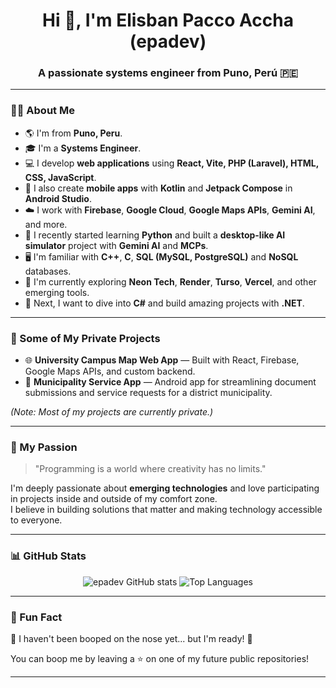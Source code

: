 <h1 align="center">Hi 👋, I'm Elisban Pacco Accha (epadev)</h1>
<h3 align="center">A passionate systems engineer from Puno, Perú 🇵🇪</h3>

---

### 🧑‍💻 About Me
- 🌎 I'm from **Puno, Peru**.
- 🎓 I'm a **Systems Engineer**.
- 💻 I develop **web applications** using **React, Vite, PHP (Laravel), HTML, CSS, JavaScript**.
- 📱 I also create **mobile apps** with **Kotlin** and **Jetpack Compose** in **Android Studio**.
- ☁️ I work with **Firebase**, **Google Cloud**, **Google Maps APIs**, **Gemini AI**, and more.
- 🐍 I recently started learning **Python** and built a **desktop-like AI simulator** project with **Gemini AI** and **MCPs**.
- 🖥️ I'm familiar with **C++**, **C**, **SQL (MySQL, PostgreSQL)** and **NoSQL** databases.
- 🚀 I'm currently exploring **Neon Tech**, **Render**, **Turso**, **Vercel**, and other emerging tools.
- 🌱 Next, I want to dive into **C#** and build amazing projects with **.NET**.

---

### 🚀 Some of My Private Projects
- 🌐 **University Campus Map Web App** — Built with React, Firebase, Google Maps APIs, and custom backend.
- 📲 **Municipality Service App** — Android app for streamlining document submissions and service requests for a district municipality.

*(Note: Most of my projects are currently private.)*

---

### 🎯 My Passion
> "Programming is a world where creativity has no limits."

I'm deeply passionate about **emerging technologies** and love participating in projects inside and outside of my comfort zone.  
I believe in building solutions that matter and making technology accessible to everyone.

---

### 📊 GitHub Stats
<p align="center">
  <img src="https://github-readme-stats.vercel.app/api?username=epadev&show_icons=true&theme=radical" alt="epadev GitHub stats" />
  <img src="https://github-readme-stats.vercel.app/api/top-langs/?username=epadev&layout=compact&theme=radical" alt="Top Languages" />
</p>

---

### 🎉 Fun Fact
🐣 I haven't been booped on the nose yet... but I'm ready! 🐣

You can boop me by leaving a ⭐ on one of my future public repositories!

---

